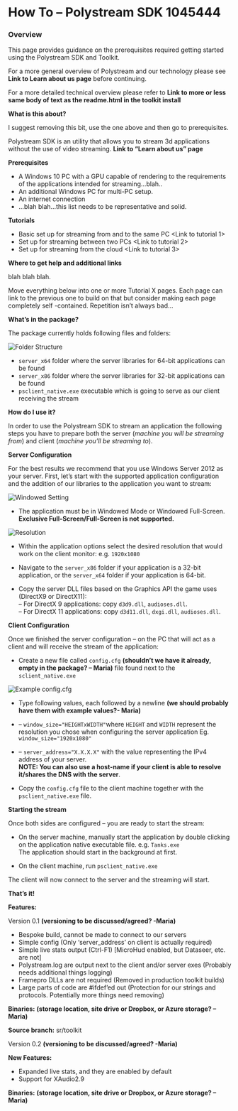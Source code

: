 # How To – Polystream SDK 1045444

### Overview

This page provides guidance on the prerequisites required getting started using the Polystream SDK and Toolkit.

For a more general overview of Polystream and our technology please see **Link to Learn about us page** before continuing.

For a more detailed technical overview please refer to **Link to more or less same body of text as the readme.html in the toolkit install**

**What is this about?**

I suggest removing this bit, use the one above and then go to prerequisites.

Polystream SDK is an utility that allows you to stream 3d applications without the use of video streaming. **Link to “Learn about us” page**

**Prerequisites**

*  A Windows 10 PC with a GPU capable of rendering to the requirements of the applications intended for streaming…blah..
*  An additional Windows PC for multi-PC setup.
*  An internet connection
*  …blah blah…this list needs to be representative and solid.

**Tutorials**

*   Basic set up for streaming from and to the same PC <Link to tutorial 1>
*   Set up for streaming between two PCs <Link to tutorial 2>
*   Set up for streaming from the cloud <Link to tutorial 3>

**Where to get help and additional links**

blah blah blah.

Move everything below into one or more Tutorial X pages. Each page can link to the previous one to build on that but consider making each page completely self -contained. Repetition isn’t always bad…

**What’s in the package?**

The package currently holds following files and folders:

![Folder Structure](https://secureservercdn.net/160.153.137.163/zjb.f38.myftpupload.com/wp-content/uploads/2020/06/image-11.png)

*   `server_x64` folder where the server libraries for 64-bit applications can be found
*   `server_x86` folder where the server libraries for 32-bit applications can be found
*   `psclient_native.exe` executable which is going to serve as our client receiving the stream

**How do I use it?**

In order to use the Polystream SDK to stream an application the following steps you have to prepare both the server (_machine you will be streaming from_) and client (_machine you’ll be streaming to_).

**Server Configuration**

For the best results we recommend that you use Windows Server 2012 as your server. First, let’s start with the supported application configuration and the addition of our libraries to the application you want to stream:

![Windowed Setting](https://secureservercdn.net/160.153.137.163/zjb.f38.myftpupload.com/wp-content/uploads/2020/06/image-12.png)

*   The application must be in Windowed Mode or Windowed Full-Screen. **Exclusive Full-Screen/Full-Screen is not supported.**

![Resolution](https://secureservercdn.net/160.153.137.163/zjb.f38.myftpupload.com/wp-content/uploads/2020/06/image-13.png)

*   Within the application options select the desired resolution that would work on the client monitor: e.g. `1920x1080`  

*   Navigate to the `server_x86` folder if your application is a 32-bit application, or the `server_x64` folder if your application is 64-bit.  

*   Copy the server DLL files based on the Graphics API the game uses (DirectX9 or DirectX11):  
    – For DirectX 9 applications: copy `d3d9.dll`, `audioses.dll`.  
    – For DirectX 11 applications: copy `d3d11.dll`, `dxgi.dll`, `audioses.dll`.

**Client Configuration**

Once we finished the server configuration – on the PC that will act as a client and will receive the stream of the application:

*   Create a new file called `config.cfg` **(shouldn’t we have it already, empty in the package? – Maria)** file found next to the `sclient_native.exe`

![Example config.cfg](https://secureservercdn.net/160.153.137.163/zjb.f38.myftpupload.com/wp-content/uploads/2020/06/image-14.png)

*   Type following values, each followed by a newline **(we should probably have them with example values?- Maria)**
*   – `window_size="HEIGHTxWIDTH"`where `HEIGHT` and `WIDTH` represent the resolution you chose when configuring the server application Eg. `window_size="1920x1080"`
*   – `server_address="X.X.X.X"` with the value representing the IPv4 address of your server.  
    **NOTE: You can also use a host-name if your client is able to resolve it/shares the DNS with the server**.

*   Copy the `config.cfg` file to the client machine together with the `psclient_native.exe` file.

**Starting the stream**

Once both sides are configured – you are ready to start the stream:

*   On the server machine, manually start the application by double clicking on the application native executable file. e.g. `Tanks.exe`  
    The application should start in the background at first.  

*   On the client machine, run `psclient_native.exe`

The client will now connect to the server and the streaming will start.

**That’s it!**

**Features:**

Version 0.1 **(versioning to be discussed/agreed? -Maria)**

*   Bespoke build, cannot be made to connect to our servers
*   Simple config (Only ‘server_address’ on client is actually required) 
*   Simple live stats output (Ctrl-F1) [MicroHud enabled, but Dataseer, etc. are not]
*   Polystream.log are output next to the client and/or server exes (Probably needs additional things logging)
*   Framepro DLLs are not required (Removed in production toolkit builds)
*   Large parts of code are #ifdef’ed out (Protection for our strings and protocols. Potentially more things need removing)

**Binaries:** **(storage location, site drive or Dropbox, or Azure storage? – Maria)**

**Source branch:** sr/toolkit

Version 0.2 **(versioning to be discussed/agreed? -Maria)** 
 
**New Features:**

*   Expanded live stats, and they are enabled by default
*   Support for XAudio2.9

**Binaries:** **(storage location, site drive or Dropbox, or Azure storage? – Maria)**
